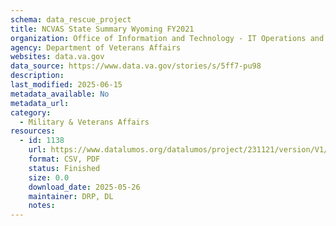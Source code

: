 ```yaml
---
schema: data_rescue_project 
title: NCVAS State Summary Wyoming FY2021
organization: Office of Information and Technology - IT Operations and Services (ITOPS)
agency: Department of Veterans Affairs
websites: data.va.gov
data_source: https://www.data.va.gov/stories/s/5ff7-pu98
description: 
last_modified: 2025-06-15
metadata_available: No
metadata_url: 
category:
  - Military & Veterans Affairs 
resources:
  - id: 1138
    url: https://www.datalumos.org/datalumos/project/231121/version/V1/view
    format: CSV, PDF
    status: Finished
    size: 0.0
    download_date: 2025-05-26
    maintainer: DRP, DL
    notes: 
---
```

